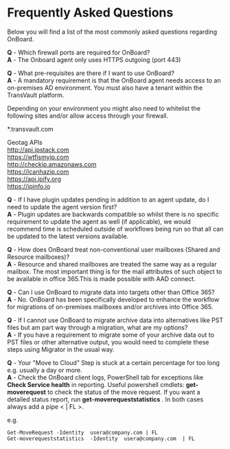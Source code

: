 # Frequently Asked Questions

Below you will find a list of the most commonly asked questions regarding OnBoard.

**Q** - Which firewall ports are required for OnBoard?  
**A** - The Onboard agent only uses HTTPS outgoing (port 443)

**Q** - What pre-requisites are there if I want to use OnBoard?  
**A** - A mandatory requirement is that the OnBoard agent needs access to an on-premises AD environment.  You must also have a tenant within the TransVault platform.

Depending on your environment you might also need to whitelist the following sites and/or allow access through your firewall.  

*.transvault.com  

Geotag APIs  
http://api.ipstack.com  
https://wtfismyip.com  
http://checkip.amazonaws.com  
https://icanhazip.com  
https://api.ipify.org  
https://ipinfo.io  

**Q** - If I have plugin updates pending in addition to an agent update, do I need to update the agent version first?  
**A** - Plugin updates are backwards compatible so whilst there is no specific requirement to update the agent as well (if applicable), we would recommend time is scheduled outside of workflows being run so that all can be updated to the latest versions available.

**Q** - How does OnBoard treat non-conventional user mailboxes (Shared and Resource mailboxes)?  
**A** - Resource and shared mailboxes are treated the same way as a regular mailbox. The most important thing is for the mail attributes of such object to be available in office 365.This is made possible with AAD connect.

**Q** - Can I use OnBoard to migrate data into targets other than Office 365?  
**A** - No.  OnBoard has been specifically developed to enhance the workflow for migrations of on-premises mailboxes and/or archives into Office 365.

**Q** - If I cannot use OnBoard to migrate archive data into alternatives like PST files but am part way through a migration, what are my options?  
**A** - If you have a requirement to migrate some of your archive data out to PST files or other alternative output, you would need to complete these steps using Migrator in the usual way.

**Q** - Your "Move to Cloud" Step is stuck at a certain percentage for too long e.g. usually a day or more.  
**A** - Check the OnBoard client logs, PowerShell tab for exceptions like **Check Service health** in reporting.
Useful powershell cmdlets: **get-moverequest** to check the status of the move request. If you want a detailed status report,
run **get-moverequeststatistics**
. In both cases always add a pipe < | FL >.

e.g.
```
Get-MoveRequest -Identity  usera@company.com | FL
Get-moverequeststatistics  -Identity  usera@company.com  | FL
```
